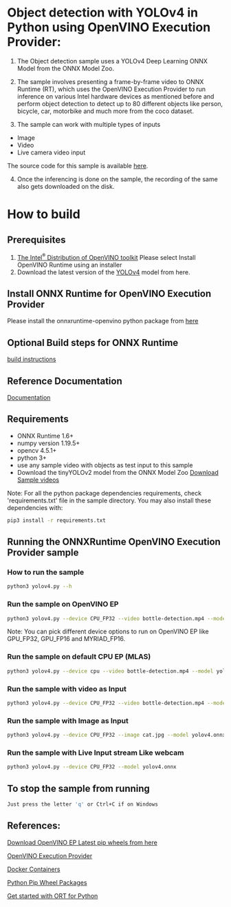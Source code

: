 # Object detection with YOLOv4 in Python using OpenVINO Execution Provider:

1. The Object detection sample uses a YOLOv4 Deep Learning ONNX Model from the ONNX Model Zoo.

2. The sample involves presenting a frame-by-frame video to ONNX Runtime (RT), which uses the OpenVINO Execution Provider to run inference on various Intel hardware devices as mentioned before and perform object detection to detect up to 80 different objects like person, bicycle, car, motorbike and much more from the coco dataset.

3. The sample can work with multiple types of inputs
* Image
* Video
* Live camera video input

The source code for this sample is available [here](https://github.com/microsoft/onnxruntime-inference-examples/tree/main/python/OpenVINO_EP/yolov4_object_detection).

4. Once the inferencing is done on the sample, the recording of the same also gets downloaded on the disk.

# How to build

## Prerequisites
1. [The Intel<sup>®</sup> Distribution of OpenVINO toolkit](https://docs.openvino.ai/latest/openvino_docs_install_guides_install_runtime.html)
   Please select Install OpenVINO Runtime using an installer 
3. Download the latest version of the [YOLOv4](https://github.com/onnx/models/tree/master/vision/object_detection_segmentation/yolov4) model from here.

## Install ONNX Runtime for OpenVINO Execution Provider
Please install the onnxruntime-openvino python package from [here](https://github.com/intel/onnxruntime/releases/tag/v4.0)

## Optional Build steps for ONNX Runtime
[build instructions](https://onnxruntime.ai/docs/build/eps.html#openvino)

## Reference Documentation
[Documentation](https://onnxruntime.ai/docs/execution-providers/OpenVINO-ExecutionProvider.html)

## Requirements
* ONNX Runtime 1.6+
* numpy version 1.19.5+
* opencv 4.5.1+
* python 3+
* use any sample video with objects as test input to this sample
* Download the tinyYOLOv2 model from the ONNX Model Zoo
[Download Sample videos](https://github.com/intel-iot-devkit/sample-videos)

Note: For all the python package dependencies requirements, check 'requirements.txt' file in the sample directory. You may also install these dependencies with:
```bash
pip3 install -r requirements.txt
```

## Running the ONNXRuntime OpenVINO Execution Provider sample

### How to run the sample
```bash
python3 yolov4.py --h
```

### Run the sample on OpenVINO EP
```bash
python3 yolov4.py --device CPU_FP32 --video bottle-detection.mp4 --model yolov4.onnx
```
Note: You can pick different device options to run on OpenVINO EP like GPU_FP32, GPU_FP16 and MYRIAD_FP16.

### Run the sample on default CPU EP (MLAS)
```bash
python3 yolov4.py --device cpu --video bottle-detection.mp4 --model yolov4.onnx
```

### Run the sample with video as Input
```bash
python3 yolov4.py --device CPU_FP32 --video bottle-detection.mp4 --model yolov4.onnx
```

### Run the sample with Image as Input
```bash
python3 yolov4.py --device CPU_FP32 --image cat.jpg --model yolov4.onnx
```

### Run the sample with Live Input stream Like webcam
```bash
python3 yolov4.py --device CPU_FP32 --model yolov4.onnx
```

## To stop the sample from running
```bash
Just press the letter 'q' or Ctrl+C if on Windows
```

## References:

[Download OpenVINO EP Latest pip wheels from here](https://github.com/intel/onnxruntime/releases/)

[OpenVINO Execution Provider](https://www.intel.com/content/www/us/en/artificial-intelligence/posts/faster-inferencing-with-one-line-of-code.html)

[Docker Containers](https://www.intel.com/content/www/us/en/artificial-intelligence/posts/openvino-execution-provider-docker-container.html)

[Python Pip Wheel Packages](https://www.intel.com/content/www/us/en/artificial-intelligence/posts/openvino-execution-provider-for-onnx-runtime.html)

[Get started with ORT for Python](https://onnxruntime.ai/docs/get-started/with-python.html)


